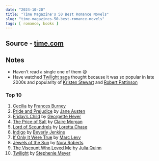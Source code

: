 ```yaml
---
date: "2024-10-20"
title: "Time Magazine's 50 Best Romance Novels"
slug: "time-magazines-50-best-romance-novels"
tags: [ romance, books ]
---
```




## Source - [time.com][1]

## Notes
* Haven't read a single one of them 😅
* Have watched [Twilight saga][2] thought because it was so popular in late 2000s and popularity of [Kristen Stewart][3] and [Robert Pattinson][4]

### Top 10

 1. [Cecilia][5] by [Frances Burney][6]
 2. [Pride and Prejudice][7] by [Jane Austen][8]
 3. [Friday’s Child][9] by [Georgette Heyer][10]
 4. [The Price of Salt][11] by [Claire Morgan][12]
 5. [Lord of Scoundrels][13] by [Loretta Chase][14]
 6. [Indigo][15] by [Beverly Jenkins][16]
 7. [If Only It Were True][17] by [Marc Levy][18]
 8. [Jewels of the Sun][19] by [Nora Roberts][20]
 9. [The Viscount Who Loved Me][21] by [Julia Quinn][22]
10. [Twilight][23] by [Stephenie Meyer][24]



   [1]: https://time.com/collection/best-romance-books/
   [2]: https://en.wikipedia.org/wiki/The_Twilight_Saga_(film_series)
   [3]: https://en.wikipedia.org/wiki/Kristen_Stewart
   [4]: https://en.wikipedia.org/wiki/Robert_Pattinson
   [5]: https://amzn.to/3YpPjde
   [6]: https://en.wikipedia.org/wiki/Frances_Burney
   [7]: https://amzn.to/3UNPvST
   [8]: https://en.wikipedia.org/wiki/Jane_Austen
   [9]: https://amzn.to/3UnVygB
  [10]: https://en.wikipedia.org/wiki/Georgette_Heyer
  [11]: https://amzn.to/3AiwosR
  [12]: https://en.wikipedia.org/wiki/Patricia_Highsmith
  [13]: https://amzn.to/3UqLGCV
  [14]: https://en.wikipedia.org/wiki/Loretta_Chase
  [15]: https://amzn.to/4f5p1UP
  [16]: https://en.wikipedia.org/wiki/Beverly_Jenkins
  [17]: https://amzn.to/3NE5v5T
  [18]: https://en.wikipedia.org/wiki/Marc_Levy
  [19]: https://amzn.to/3YmVVcn
  [20]: https://en.wikipedia.org/wiki/Nora_Roberts
  [21]: https://amzn.to/4hxwQo2
  [22]: https://en.wikipedia.org/wiki/Julia_Quinn
  [23]: https://amzn.to/4hxwXQu
  [24]: https://en.wikipedia.org/wiki/Stephenie_Meyer
